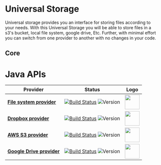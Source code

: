 # Universal Storage
Universal storage provides you an interface for storing files according to your needs. With this Universal Storage you will be able to store files in a s3's bucket, local file system, google drive, Etc.  Further, with minimal effort you can switch from one provider to another with no changes in your code.

## Core

# Java APIs

Provider                                                                                | Status                         | Logo |
--------------------------------------------------------------------------------------- | -------------------------------|------|
**[File system provider](https://github.com/dynamicloud/universal_storage_java_fs_api)** | [![Build Status](https://travis-ci.org/dynamicloud/universal_storage_java_fs_api.svg?branch=master)](https://travis-ci.org/dynamicloud/universal_storage_java_fs_api) ![Version](https://img.shields.io/badge/api-v1.0.0-brightgreen.svg) | <img src="https://image.flaticon.com/icons/png/128/148/148953.png" alt="" width=48px height=48px/> |
**[Dropbox provider](https://github.com/dynamicloud/universal_storage_java_dropbox_api)** | [![Build Status](https://travis-ci.org/dynamicloud/universal_storage_java_dropbox_api.svg?branch=master)](https://travis-ci.org/dynamicloud/universal_storage_java_dropbox_api) ![Version](https://img.shields.io/badge/api-v1.0.0-brightgreen.svg) | <img src="http://www.iconninja.com/files/542/37/240/ubercons-social-socialpack-dropbox-icon.png" alt="" width=48px height=48px/> |
**[AWS S3 provider](https://github.com/dynamicloud/universal_storage_java_s3_api)** | [![Build Status](https://travis-ci.org/dynamicloud/universal_storage_java_s3_api.svg?branch=master)](https://travis-ci.org/dynamicloud/universal_storage_java_s3_api) ![Version](https://img.shields.io/badge/api-v1.0.0-brightgreen.svg) | <img src="https://cdn.zapier.com/storage/services/148f220f00f8765bf6ddb97266727c33.128x128.png" alt="" width=48px height=48px/> |
**[Google Drive provider](https://github.com/dynamicloud/universal_storage_java_gd_api/)** | [![Build Status](https://travis-ci.org/dynamicloud/universal_storage_java_gd_api.svg?branch=master)](https://travis-ci.org/dynamicloud/universal_storage_java_gd_api) ![Version](https://img.shields.io/badge/api-v1.0.0-brightgreen.svg) | <img src="https://www.google.com/drive/static/images/drive/logo-drive.png" alt="" width=48px height=48px/> |

